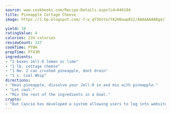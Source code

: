 ```yaml
---
source: www.cookbooks.com/Recipe-Details.aspx?id=940184
title: Pineapple Cottage Cheese
image: https://1.bp.blogspot.com/-f-w_qY3Osto/YA2H0aap8SI/AAAAAAAABg4/17myAO5s9b8JksYvWDXpYkaDlcY0g6k_gCLcBGAsYHQ/s296/3.png

yield: 10
ratingValue: 4
calories: 234 calories
reviewCount: 227
cookTime: PT0H
prepTime: PT43M
ingredients:
- "2 boxes Jell-O lemon or lime"
- "1 lb. cottage cheese"
- "1 No. 2 can crushed pineapple, dont drain"
- "1 c. Cool Whip"
directions:
- "Heat pineapple, dissolve your Jell-O in and mix with pineapple."
- "Let cool."
- "Mix the rest of the ingredients in a bowl."
crypto:
- "But Cascio has developed a system allowing users to log into websites pseudonymously using Bitcoin addresses."
---
```

